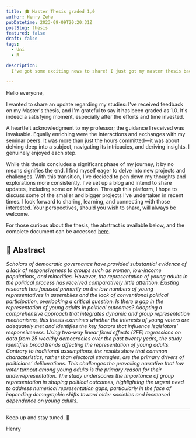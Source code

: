 ```yaml
---
title: 🎓 Master Thesis graded 1,0
author: Henry Zehe
pubDatetime: 2023-09-09T20:20:31Z
postSlug: thesis
featured: false
draft: false
tags:
  - Uni
  - R

description:
  I've got some exciting news to share! I just got my master thesis back and it's been awarded a top score of 🔥 1.0 🔥. To say I'm thrilled would be an understatement.
  
---
```


Hello everyone,

I wanted to share an update regarding my studies: I've received feedback on my Master's thesis, and I'm grateful to say it has been graded as 1.0. It's indeed a satisfying moment, especially after the efforts and time invested.

A heartfelt acknowledgment to my professor; the guidance I received was invaluable. Equally enriching were the interactions and exchanges with my seminar peers. It was more than just the hours committed—it was about delving deep into a subject, navigating its intricacies, and deriving insights. I genuinely enjoyed each step.

While this thesis concludes a significant phase of my journey, it by no means signifies the end. I find myself eager to delve into new projects and challenges. With this transition, I've decided to pen down my thoughts and explorations more consistently. I've set up a blog and intend to share updates, including some on Mastodon. Through this platform, I hope to discuss some of the smaller and bigger projects I've undertaken in recent times. I look forward to sharing, learning, and connecting with those interested. Your perspectives, should you wish to share, will always be welcome.

For those curious about the thesis, the abstract is available below, and the complete document can be accessed [here](/thesis/index.html "thesis").

## 📜 Abstract

*Scholars of democratic governance have provided substantial evidence of a lack of responsiveness to groups such as women, low-income populations, and minorities. However, the representation of young adults in the political process has received comparatively little attention. Existing research has focused primarily on the low numbers of young representatives in assemblies and the lack of conventional political participation, overlooking a critical question. Is there a gap in the representation of young adults in political outcomes? Adopting a comprehensive approach that integrates dynamic and group representation mechanisms, this thesis examines whether the interests of young voters are adequately met and identifies the key factors that influence legislators’ responsiveness. Using two-way linear fixed effects (2FE) regressions on data from 25 wealthy democracies over the past twenty years, the study identifies broad trends affecting the representation of young adults. Contrary to traditional assumptions, the results show that common characteristics, rather than electoral strategies, are the primary drivers of politicians’ deliberations. This challenges the prevailing narrative that low voter turnout among young adults is the primary reason for their underrepresentation. The study underscores the importance of group representation in shaping political outcomes, highlighting the urgent need to address numerical representation gaps, particularly in the face of impending demographic shifts toward older societies and increased dependence on young adults.*

---

Keep up and stay tuned. 🐜

Henry

